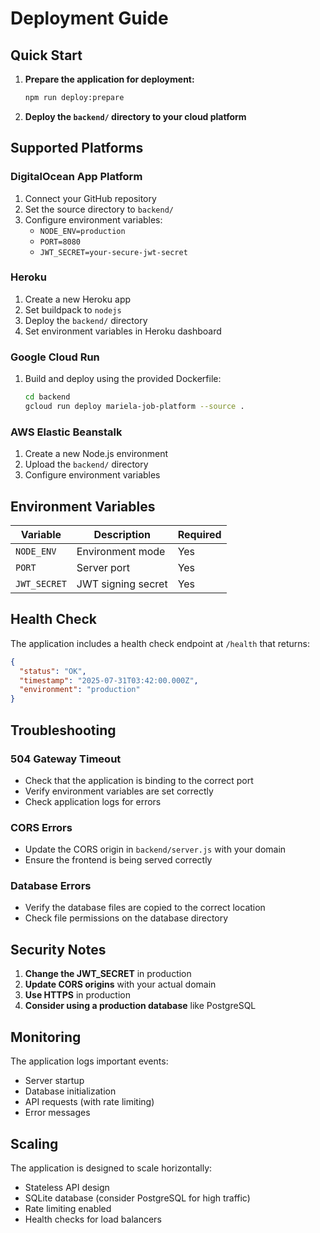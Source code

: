 # Deployment Guide

## Quick Start

1. **Prepare the application for deployment:**
   ```bash
   npm run deploy:prepare
   ```

2. **Deploy the `backend/` directory to your cloud platform**

## Supported Platforms

### DigitalOcean App Platform
1. Connect your GitHub repository
2. Set the source directory to `backend/`
3. Configure environment variables:
   - `NODE_ENV=production`
   - `PORT=8080`
   - `JWT_SECRET=your-secure-jwt-secret`

### Heroku
1. Create a new Heroku app
2. Set buildpack to `nodejs`
3. Deploy the `backend/` directory
4. Set environment variables in Heroku dashboard

### Google Cloud Run
1. Build and deploy using the provided Dockerfile:
   ```bash
   cd backend
   gcloud run deploy mariela-job-platform --source .
   ```

### AWS Elastic Beanstalk
1. Create a new Node.js environment
2. Upload the `backend/` directory
3. Configure environment variables

## Environment Variables

| Variable | Description | Required |
|----------|-------------|----------|
| `NODE_ENV` | Environment mode | Yes |
| `PORT` | Server port | Yes |
| `JWT_SECRET` | JWT signing secret | Yes |

## Health Check

The application includes a health check endpoint at `/health` that returns:
```json
{
  "status": "OK",
  "timestamp": "2025-07-31T03:42:00.000Z",
  "environment": "production"
}
```

## Troubleshooting

### 504 Gateway Timeout
- Check that the application is binding to the correct port
- Verify environment variables are set correctly
- Check application logs for errors

### CORS Errors
- Update the CORS origin in `backend/server.js` with your domain
- Ensure the frontend is being served correctly

### Database Errors
- Verify the database files are copied to the correct location
- Check file permissions on the database directory

## Security Notes

1. **Change the JWT_SECRET** in production
2. **Update CORS origins** with your actual domain
3. **Use HTTPS** in production
4. **Consider using a production database** like PostgreSQL

## Monitoring

The application logs important events:
- Server startup
- Database initialization
- API requests (with rate limiting)
- Error messages

## Scaling

The application is designed to scale horizontally:
- Stateless API design
- SQLite database (consider PostgreSQL for high traffic)
- Rate limiting enabled
- Health checks for load balancers 